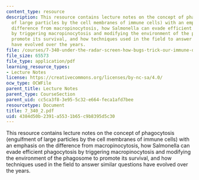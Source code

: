 ```yaml
---
content_type: resource
description: This resource contains lecture notes on the concept of phagocytosis (engulfment
  of large particles by the cell membranes of immune cells) with an emphasis on the
  difference from macropinocytosis, how Salmonella can evade efficient phagocytosis
  by triggering macropinocytosis and modifying the environment of the phagosome to
  promote its survival, and how techniques used in the field to answer similar questions
  have evolved over the years.
file: /courses/7-340-under-the-radar-screen-how-bugs-trick-our-immune-defenses-spring-2007/4384d50b2391a5531b65c9b8395d5c30_7_340_2.pdf
file_size: 65573
file_type: application/pdf
learning_resource_types:
- Lecture Notes
license: https://creativecommons.org/licenses/by-nc-sa/4.0/
ocw_type: OCWFile
parent_title: Lecture Notes
parent_type: CourseSection
parent_uid: cc5ca3f8-3e95-5c32-e664-feca1afd7bee
resourcetype: Document
title: 7_340_2.pdf
uid: 4384d50b-2391-a553-1b65-c9b8395d5c30
---
```

This resource contains lecture notes on the concept of phagocytosis (engulfment of large particles by the cell membranes of immune cells) with an emphasis on the difference from macropinocytosis, how Salmonella can evade efficient phagocytosis by triggering macropinocytosis and modifying the environment of the phagosome to promote its survival, and how techniques used in the field to answer similar questions have evolved over the years.